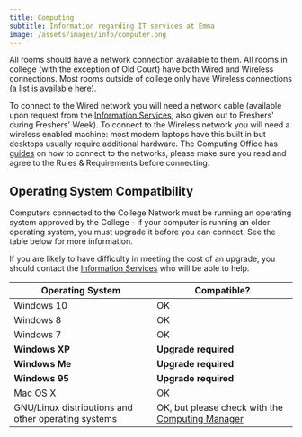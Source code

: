```yaml
---
title: Computing
subtitle: Information regarding IT services at Emma
image: /assets/images/info/computer.png
---
```

All rooms should have a network connection available to them. All rooms in college (with the exception of Old Court) have both Wired and Wireless connections. Most rooms outside of college only have Wireless connections ([a list is available here](https://www.emma.cam.ac.uk/contact/students/is/connect/#outside)).

To connect to the Wired network you will need a network cable (available upon request from the [Information Services](https://www.emma.cam.ac.uk/contact/students/is/contact/), also given out to Freshers' during Freshers' Week). To connect to the Wireless network you will need a wireless enabled machine: most modern laptops have this built in but desktops usually require additional hardware. The Computing Office has [guides](https://www.emma.cam.ac.uk/contact/students/is/connect/) on how to connect to the networks, please make sure you read and agree to the Rules &amp; Requirements before connecting.

## Operating System Compatibility

Computers connected to the College Network must be running an operating system approved by the College - if your computer is running an older operating system, you must upgrade it before you can connect. See the table below for more information.

If you are likely to have difficulty in meeting the cost of an upgrade, you should contact the [Information Services](mailto:is@emma.cam.ac.uk) who will be able to help.

| Operating System                                    | Compatible?                                                                                              |
|-----------------------------------------------------|----------------------------------------------------------------------------------------------------------|
| Windows 10                                          | OK                                                                                                       |
| Windows 8                                           | OK                                                                                                       |
| Windows 7                                           | OK                                                                                                       |
| **Windows XP**                                      | **Upgrade required**                                                                                     |
| **Windows Me**                                      | **Upgrade required**                                                                                     |
| **Windows 95**                                      | **Upgrade required**                                                                                     |
| Mac OS X                                            | OK                                                                                                       |
| GNU/Linux distributions and other operating systems | OK, but please check with the [Computing Manager](https://www.emma.cam.ac.uk/contact/students/is/contact/) |
